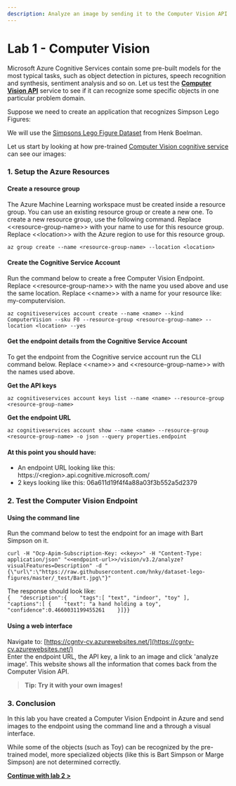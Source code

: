 ```yaml
---
description: Analyze an image by sending it to the Computer Vision API
---
```


# Lab 1 - Computer Vision

Microsoft Azure Cognitive Services contain some pre-built models for the most typical tasks, such as object detection in pictures, speech recognition and synthesis, sentiment analysis and so on. Let us test the [**Computer Vision API**](https://azure.microsoft.com/services/cognitive-services/computer-vision/?WT.mc_id=gaic-github-heboelma) service to see if it can recognize some specific objects in one particular problem domain.

Suppose we need to create an application that recognizes Simpson Lego Figures:

We will use the [Simpsons Lego Figure Dataset](https://github.com/hnky/dataset-lego-figures) from Henk Boelman.

Let us start by looking at how pre-trained [Computer Vision cognitive service](https://azure.microsoft.com/services/cognitive-services/computer-vision/?WT.mc_id=gaic-github-heboelma) can see our images:

### 1. Setup the Azure Resources

#### Create a resource group

The Azure Machine Learning workspace must be created inside a resource group. You can use an existing resource group or create a new one. To create a new resource group, use the following command. Replace  &lt;&lt;resource-group-name&gt;&gt; with your name to use for this resource group. Replace &lt;&lt;location&gt;&gt;  with the Azure region to use for this resource group.

```text
az group create --name <resource-group-name> --location <location>
```

#### Create the Cognitive Service Account

Run the command below to create a free Computer Vision Endpoint. Replace &lt;&lt;resource-group-name&gt;&gt; with the name you used above and use the same location. Replace &lt;&lt;name&gt;&gt; with a name for your resource like: my-computervision.

```text
az cognitiveservices account create --name <name> --kind ComputerVision --sku F0 --resource-group <resource-group-name> --location <location> --yes
```

#### Get the endpoint details from the Cognitive Service Account

To get the endpoint from the Cognitive service account run the CLI command below. Replace &lt;&lt;name&gt;&gt; and &lt;&lt;resource-group-name&gt;&gt; with the names used above. 

**Get the API keys**

```text
az cognitiveservices account keys list --name <name> --resource-group <resource-group-name> 
```

**Get the endpoint URL**

```text
az cognitiveservices account show --name <name> --resource-group <resource-group-name> -o json --query properties.endpoint
```

#### At this point you should have:

- An endpoint URL looking like this: https://&lt;region&gt;.api.cognitive.microsoft.com/   
- 2 keys looking like this: 06a611d19f4f4a88a03f3b552a5d2379

### 2. Test the Computer Vision Endpoint

#### Using the command line

Run the command below to test the endpoint for an image with Bart Simpson on it.

```text
curl -H "Ocp-Apim-Subscription-Key: <<key>>" -H "Content-Type: application/json" "<<endpoint-url>>/vision/v3.2/analyze?visualFeatures=Description" -d "{\"url\":\"https://raw.githubusercontent.com/hnky/dataset-lego-figures/master/_test/Bart.jpg\"}"
```

The response should look like:  
`{  
"description":{   
    "tags":[ "text", "indoor", "toy" ],   
"captions":[ {   
    "text": "a hand holding a toy",   
    "confidence":0.4660031199455261   
}]}}`

#### Using a web interface

Navigate to: [https://cgntv-cv.azurewebsites.net/](https://cgntv-cv.azurewebsites.net/)  
Enter the endpoint URL, the API key, a link to an image and click 'analyze image'. This website shows all the information that comes back from the Computer Vision API.

> **Tip: Try it with your own images!**

### 3. Conclusion

In this lab you have created a Computer Vision Endpoint in Azure and send images to the endpoint using the command line and a through a visual interface.

While some of the objects \(such as Toy\) can be recognized by the pre-trained model, more specialized objects \(like this is Bart Simpson or Marge Simpson\) are not determined correctly.

[**Continue with lab 2 &gt;**](lab-2.md)

